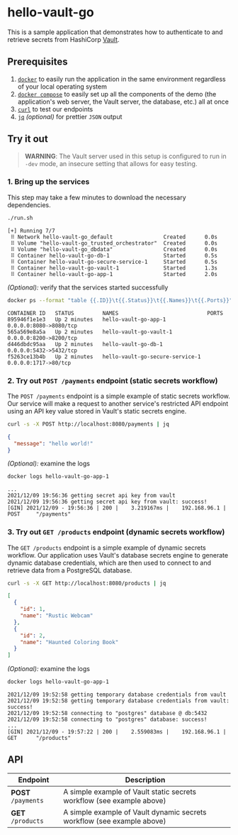 # hello-vault-go

This is a sample application that demonstrates how to authenticate to and
retrieve secrets from HashiCorp [Vault][vault].

## Prerequisites

1. [`docker`][docker] to easily run the application in the same environment
   regardless of your local operating system
1. [`docker compose`][docker-compose] to easily set up all the components of the
   demo (the application's web server, the Vault server, the database, etc.) all
   at once
1. [`curl`][curl] to test our endpoints
1. [`jq`][jq] _(optional)_ for prettier `JSON` output

## Try it out

> **WARNING**: The Vault server used in this setup is configured to run in
> `-dev` mode, an insecure setting that allows for easy testing.

### 1. Bring up the services

This step may take a few minutes to download the necessary dependencies.

```bash
./run.sh
```

```
[+] Running 7/7
 ⠿ Network hello-vault-go_default                Created      0.0s
 ⠿ Volume "hello-vault-go_trusted_orchestrator"  Created      0.0s
 ⠿ Volume "hello-vault-go_dbdata"                Created      0.0s
 ⠿ Container hello-vault-go-db-1                 Started      0.5s
 ⠿ Container hello-vault-go-secure-service-1     Started      0.5s
 ⠿ Container hello-vault-go-vault-1              Started      1.3s
 ⠿ Container hello-vault-go-app-1                Started      2.0s

```

_(Optional):_ verify that the services started successfully

```bash
docker ps --format "table {{.ID}}\t{{.Status}}\t{{.Names}}\t{{.Ports}}"
```

```
CONTAINER ID   STATUS         NAMES                            PORTS
895946f1e1e3   Up 2 minutes   hello-vault-go-app-1             0.0.0.0:8080->8080/tcp
565a569e8a5a   Up 2 minutes   hello-vault-go-vault-1           0.0.0.0:8200->8200/tcp
d446dbdc95aa   Up 2 minutes   hello-vault-go-db-1              0.0.0.0:5432->5432/tcp
f5263ce13b4b   Up 2 minutes   hello-vault-go-secure-service-1  0.0.0.0:1717->80/tcp
```

### 2. Try out `POST /payments` endpoint (static secrets workflow)

The `POST /payments` endpoint is a simple example of static secrets workflow.
Our service will make a request to another service's restricted API endpoint
using an API key value stored in Vault's static secrets engine.

```bash
curl -s -X POST http://localhost:8080/payments | jq
```

```json
{
  "message": "hello world!"
}
```

_(Optional):_ examine the logs

```bash
docker logs hello-vault-go-app-1
```

```log
...
2021/12/09 19:56:36 getting secret api key from vault
2021/12/09 19:56:36 getting secret api key from vault: success!
[GIN] 2021/12/09 - 19:56:36 | 200 |    3.219167ms |    192.168.96.1 | POST     "/payments"
```

### 3. Try out `GET /products` endpoint (dynamic secrets workflow)

The `GET /products` endpoint is a simple example of dynamic secrets workflow.
Our application uses Vault's database secrets engine to generate dynamic
database credentials, which are then used to connect to and retrieve data from a
PostgreSQL database.

```bash
curl -s -X GET http://localhost:8080/products | jq
```

```json
[
  {
    "id": 1,
    "name": "Rustic Webcam"
  },
  {
    "id": 2,
    "name": "Haunted Coloring Book"
  }
]
```

_(Optional):_ examine the logs

```bash
docker logs hello-vault-go-app-1
```

```log
2021/12/09 19:52:58 getting temporary database credentials from vault
2021/12/09 19:52:58 getting temporary database credentials from vault: success!
2021/12/09 19:52:58 connecting to "postgres" database @ db:5432
2021/12/09 19:52:58 connecting to "postgres" database: success!
...
[GIN] 2021/12/09 - 19:57:22 | 200 |    2.559083ms |    192.168.96.1 | GET      "/products"
```

## API

| Endpoint             | Description                                                            |
| -------------------- | ---------------------------------------------------------------------- |
| **POST** `/payments` | A simple example of Vault static secrets workflow (see example above)  |
| **GET** `/products`  | A simple example of Vault dynamic secrets workflow (see example above) |

[vault]:           https://www.vaultproject.io/
[docker]:          https://docs.docker.com/get-docker/
[docker-compose]:  https://docs.docker.com/compose/install/
[curl]:            https://curl.se/
[jq]:              https://stedolan.github.io/jq/
